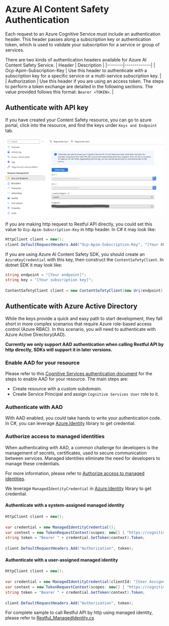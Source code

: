 # Azure AI Content Safety Authentication

Each request to an Azure Cognitive Service must include an authentication header. This header passes along a subscription key or authentication token, which is used to validate your subscription for a service or group of services.

There are two kinds of authentication headers available for Azure AI Content Safety Service.
| Header | Description |
|--------|-------------|
| Ocp-Apim-Subscription-Key | Use this header to authenticate with a subscription key for a specific service or a multi-service subscription key. |
| Authorization | Use this header if you are using an access token. The steps to perform a token exchange are detailed in the following sections. The value provided follows this format: `Bearer <TOKEN>`. |

## Authenticate with API key

If you have created your Content Safety resource, you can go to azure portal, click into the resource, and find the keys under `Keys and Endpoint` tab.

![get_api_key](image_get_key.png)

If you are making http request to Restful API directly, you could set this value to `Ocp-Apim-Subscription-Key` in http header. In C# it may look like:

```csharp
HttpClient client = new();
client.DefaultRequestHeaders.Add("Ocp-Apim-Subscription-Key", "[Your API Key]");
```

If you are using Azure AI Content Safety SDK, you should create an `AzureKeyCredential` with this key, then construct the `ContentSafetyClient`. In dotnet SDK it may look like:

```csharp
string endpoint = "[Your endpoint]";
string key = "[Your subscription key]";

ContentSafetyClient client = new ContentSafetyClient(new Uri(endpoint), new AzureKeyCredential(key));
```

## Authenticate with Azure Active Directory

While the keys provide a quick and easy path to start development, they fall short in more complex scenarios that require Azure role-based access control (Azure RBAC). In this scenario, you will need to authenticate with Azure Active Directory(AAD).

**Currently we only support AAD authentication when calling Restful API by http directly, SDKs will support it in later versions.**

### Enable AAD for your resource

Please refer to this [Cognitive Services authentication document](https://learn.microsoft.com/en-us/azure/cognitive-services/authentication?tabs=powershell#authenticate-with-azure-active-directory) for the steps to enable AAD for your resource.
The main steps are:

- Create resource with a custom subdomain.
- Create Service Principal and assign `Cognitive Services User` role to it.

### Authenticate with AAD

With AAD enabled, you could take hands to write your authentication code. In C#, you can leverage [Azure.Identity](https://github.com/Azure/azure-sdk-for-net/tree/main/sdk/identity/Azure.Identity) library to get credential.

### Authorize access to managed identities

When authenticating with AAD, a common challenge for developers is the management of secrets, certificates, used to secure communication between services. Managed identities eliminate the need for developers to manage these credentials.

For more information, please refer to [Authorize access to managed identities](https://learn.microsoft.com/en-us/azure/cognitive-services/authentication?tabs=powershell#authorize-access-to-managed-identities).

We leverage `ManagedIdentityCredential` in [Azure.Identity](https://github.com/Azure/azure-sdk-for-net/tree/main/sdk/identity/Azure.Identity) library to get credential.

#### Authenticate with a system-assigned managed identity

```csharp
HttpClient client = new();

var credential = new ManagedIdentityCredential();
var context = new TokenRequestContext(scopes: new[] { "https://cognitiveservices.azure.com/.default" }, tenantId: "[Your tenant id]");
string token = "Bearer " + credential.GetToken(context).Token;

client.DefaultRequestHeaders.Add("Authorization", token);
```

#### Authenticate with a user-assigned managed identity

```csharp
HttpClient client = new();

var credential = new ManagedIdentityCredential(clientId: "[User Assigned ClientId]");
var context = new TokenRequestContext(scopes: new[] { "https://cognitiveservices.azure.com/.default" }, tenantId: "[Your tenant id]");
string token = "Bearer " + credential.GetToken(context).Token;

client.DefaultRequestHeaders.Add("Authorization", token);
```

For complete sample to call Restful API by http using managed identity, please refer to [Restful_ManagedIdentity.cs](./Restful_ManagedIdentity.cs)
